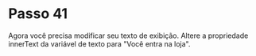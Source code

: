 # Passo 41

Agora você precisa modificar seu texto de exibição. Altere a propriedade innerText da variável de texto para "Você entra na loja".